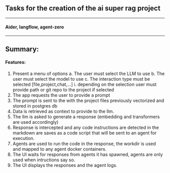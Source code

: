 ## Tasks for the creation of the ai super rag project
---------------------------------------------------------------------------------------------------------
#### Aider, langflow, agent-zero
---------------------------------------------------------------------------------------------------------

## Summary: 
#### Features: 
1.  Present a menu of options 
     a.  The user must select the LLM to use
     b.  The user must select the model to use
     c.  The interaction type must be selected [file,project,chat,...]
         i. depending on the selection user must provide path or git repo to the project if selected
2.  The app requests the user to provide a prompt 
5.  The prompt is sent to the with the project files previously vectorized and stored in postgres db
6.  Data is retrieved as context to provide to the llm.
7.  The llm is asked to generate a response (embedding and transformers are used accordingly)
8.  Response is intercepted and any code instructions are detected in the markdown are saves as a code script
    that will be sent to an agent for execution.
9.  Agents are used to run the code in the response, the workdir is used and mapped to any agent docker containers.
10. The UI waits for responses from agents it has spawned, agents are only used when intructions say so.
11. The UI displays the responses and the agent logs.


 
